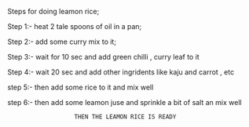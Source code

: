 Steps for doing leamon rice;

Step 1:-
heat 2 tale spoons of oil in a pan;

Step 2:-
add some curry mix to it;

Step 3:-
wait for 10 sec and add green chilli , curry leaf to it

Step 4:-
wait 20 sec and add other ingridents like kaju and carrot , etc

step 5:-
then add some rice to it and mix well

step 6:-
then add some leamon juse and sprinkle a bit of salt an mix well


                       THEN THE LEAMON RICE IS READY